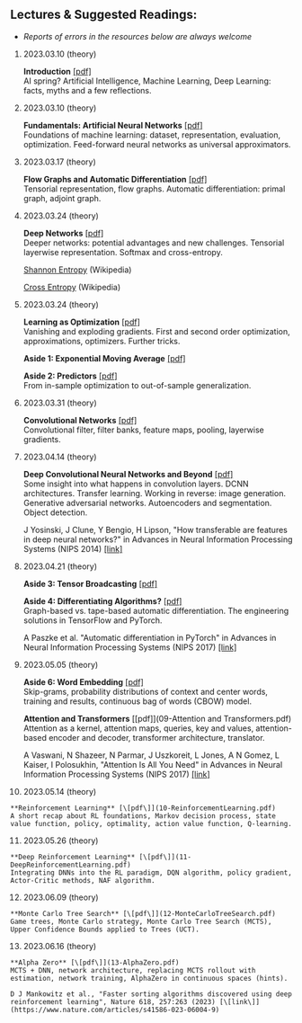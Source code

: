 Lectures & Suggested Readings:
------------------------------

*   _Reports of errors in the resources below are always welcome_

1.  2023.03.10 (theory)
    
    **Introduction** [\[pdf\]](01-Introduction.pdf)  
    AI spring? Artificial Intelligence, Machine Learning, Deep Learning: facts, myths and a few reflections.
    
2.  2023.03.10 (theory)
    
    **Fundamentals: Artificial Neural Networks** [\[pdf\]](02-ArtificialNeuralNetworks.pdf)  
    Foundations of machine learning: dataset, representation, evaluation, optimization. Feed-forward neural networks as universal approximators.
    
3.  2023.03.17 (theory)
    
    **Flow Graphs and Automatic Differentiation** [\[pdf\]](03-FlowGraphsAutomaticDifferentiation.pdf)  
    Tensorial representation, flow graphs. Automatic differentiation: primal graph, adjoint graph.
    
4.  2023.03.24 (theory)
    
    **Deep Networks** [\[pdf\]](04-DeepNeuralNetworks.pdf)  
    Deeper networks: potential advantages and new challenges. Tensorial layerwise representation. Softmax and cross-entropy.
    
    [Shannon Entropy](https://en.wikipedia.org/wiki/Entropy_(information_theory)) (Wikipedia)
    
    [Cross Entropy](https://en.wikipedia.org/wiki/Cross_entropy) (Wikipedia)
    
5.  2023.03.24 (theory)
    
    **Learning as Optimization** [\[pdf\]](05-LearningAsOptimization.pdf)  
    Vanishing and exploding gradients. First and second order optimization, approximations, optimizers. Further tricks.
    
    **Aside 1: Exponential Moving Average** [\[pdf\]](Aside1-ExponentialMovingAverage.pdf)
    
    **Aside 2: Predictors** [\[pdf\]](Aside2-Predictors.pdf)  
    From in-sample optimization to out-of-sample generalization.
    
6.  2023.03.31 (theory)
    
    **Convolutional Networks** [\[pdf\]](06-DeepConvolutionalNeuralNetworks.pdf)  
    Convolutional filter, filter banks, feature maps, pooling, layerwise gradients.
    
7.  2023.04.14 (theory)
    
    **Deep Convolutional Neural Networks and Beyond** [\[pdf\]](07-DCNNsAndBeyond.pdf)  
    Some insight into what happens in convolution layers. DCNN architectures. Transfer learning. Working in reverse: image generation. Generative adversarial networks. Autoencoders and segmentation. Object detection.
    
    J Yosinski, J Clune, Y Bengio, H Lipson, "How transferable are features in deep neural networks?" in Advances in Neural Information Processing Systems (NIPS 2014) [\[link\]](https://proceedings.neurips.cc/paper/2014/file/375c71349b295fbe2dcdca9206f20a06-Paper.pdf)
    
8.  2023.04.21 (theory)
    
    **Aside 3: Tensor Broadcasting** [\[pdf\]](Aside3-TensorBroadcasting.pdf)
    
    **Aside 4: Differentiating Algorithms?** [\[pdf\]](Aside4-DifferentiatingAlgorithms.pdf)  
    Graph-based vs. tape-based automatic differentiation. The engineering solutions in TensorFlow and PyTorch.
    
    A Paszke et al. "Automatic differentiation in PyTorch" in Advances in Neural Information Processing Systems (NIPS 2017) [\[link\]](https://openreview.net/pdf?id=BJJsrmfCZ)
    
9.  2023.05.05 (theory)
    
    **Aside 6: Word Embedding** [\[pdf\]](Aside6-WordEmbedding.pdf)  
    Skip-grams, probability distributions of context and center words, training and results, continuous bag of words (CBOW) model.
    
    **Attention and Transformers** [\[pdf\]](09-Attention and Transformers.pdf)  
    Attention as a kernel, attention maps, queries, key and values, attention-based encoder and decoder, transformer architecture, translator.
    
    A Vaswani, N Shazeer, N Parmar, J Uszkoreit, L Jones, A N Gomez, L Kaiser, I Polosukhin, "Attention Is All You Need" in Advances in Neural Information Processing Systems (NIPS 2017) [\[link\]](https://proceedings.neurips.cc/paper_files/paper/2017/file/3f5ee243547dee91fbd053c1c4a845aa-Paper.pdf)
    
10.  2023.05.14 (theory)
    
    **Reinforcement Learning** [\[pdf\]](10-ReinforcementLearning.pdf)  
    A short recap about RL foundations, Markov decision process, state value function, policy, optimality, action value function, Q-learning.
    
11.  2023.05.26 (theory)
    
    **Deep Reinforcement Learning** [\[pdf\]](11-DeepReinforcementLearning.pdf)  
    Integrating DNNs into the RL paradigm, DQN algorithm, policy gradient, Actor-Critic methods, NAF algorithm.
    
12.  2023.06.09 (theory)
    
    **Monte Carlo Tree Search** [\[pdf\]](12-MonteCarloTreeSearch.pdf)  
    Game trees, Monte Carlo strategy, Monte Carlo Tree Search (MCTS), Upper Confidence Bounds applied to Trees (UCT).
    
13.  2023.06.16 (theory)
    
    **Alpha Zero** [\[pdf\]](13-AlphaZero.pdf)  
    MCTS + DNN, network architecture, replacing MCTS rollout with estimation, network training, AlphaZero in continuous spaces (hints).
    
    D J Mankowitz et al., "Faster sorting algorithms discovered using deep reinforcement learning", Nature 618, 257:263 (2023) [\[link\]](https://www.nature.com/articles/s41586-023-06004-9)